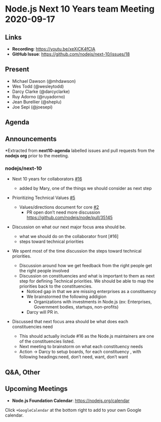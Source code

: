 # Node.js  Next 10 Years team Meeting 2020-09-17

## Links

* **Recording**: https://youtu.be/xeXjCK4fCIA
* **GitHub Issue**: https://github.com/nodejs/next-10/issues/18

## Present
* Michael Dawson (@mhdawson)
* Wes Todd (@wesleytodd)
* Darcy Clarke (@darcyclarke)
* Ruy Adorno (@ruyadorno)
* Jean Burellier (@sheplu)
* Joe Sepi (@joesepi)

## Agenda

## Announcements
 
*Extracted from **next10-agenda** labelled issues and pull requests from the **nodejs org** prior to the meeting.

### nodejs/next-10

* Next 10 years for collaborators [#16](https://github.com/nodejs/next-10/issues/16)
  * added by Mary, one of the things we should consider as next step  

* Prioritizing Technical Values [#5](https://github.com/nodejs/next-10/issues/5)
  * Values/directions document for core [#2](https://github.com/nodejs/next-10/issues/2)
    * PR open don’t need more discussion https://github.com/nodejs/node/pull/35145

* Discussion on what our next major focus area should be.  
  * what we should do on the collaborator front [#16]
  * steps toward technical priorities

* We spent most of the time discussion the steps toward technical priorities.
  * Discussion around how we get feedback from the right people get the right people involved
  * Discussion on constituencies and what is important to them as next step for defining
    Technical priorities. We should be able to map the priorities back to the constituencies.
    * Noticed gap in that we are missing enterprises as a constituency
    * We brainstormed the following addigion
        * Organizations with investments in Node.js (ex: Enterprises, Government bodies, startups, non-profits) 
    * Darcy will PR in.
* Discussed that next focus area should be what does each constituencies need
 
    * This should actually include #16 as the Node.js maintainers are one of the constituencies
       listed.
    * Next meeting to brainstorm on what each constituency needs
    * Action -> Darcy to setup boards, for each constituency , with following headings:need, don’t
      need, want, don’t want

## Q&A, Other

## Upcoming Meetings
* **Node.js Foundation Calendar**: https://nodejs.org/calendar

Click `+GoogleCalendar` at the bottom right to add to your own Google calendar.
